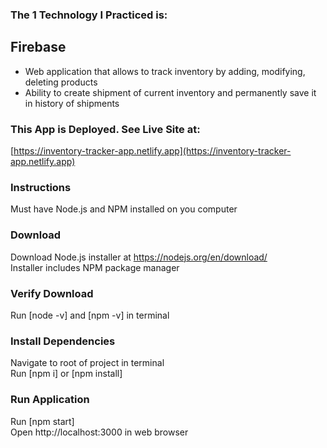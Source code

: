 ### The 1 Technology I Practiced is:
## Firebase

- Web application that allows to track inventory by adding, modifying, deleting products
- Ability to create shipment of current inventory and permanently save it in history of shipments

### This App is Deployed. See Live Site at:
[https://inventory-tracker-app.netlify.app](https://inventory-tracker-app.netlify.app)

### Instructions
Must have Node.js and NPM installed on you computer
### Download
Download Node.js installer at https://nodejs.org/en/download/ <br/>
Installer includes NPM package manager
### Verify Download
Run [node -v] and [npm -v] in terminal
### Install Dependencies
Navigate to root of project in terminal <br/>
Run [npm i] or [npm install]
### Run Application
Run [npm start] <br/>
Open http://localhost:3000 in web browser
